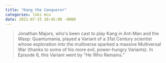 ```yaml
---
title: "Kang the Conqueror"
categories: loki mcu
date: 2021-07-15 10:45:00 -0000
---
```

> Jonathan Majors, who's been cast to play Kang in Ant-Man and the Wasp: Quantumania, played a Variant of a 31st Century scientist whose exploration into the multiverse sparked a massive Multiversal War (thanks to some of his more evil, power-hungry Variants). In Episode 6, this Variant went by "He Who Remains."